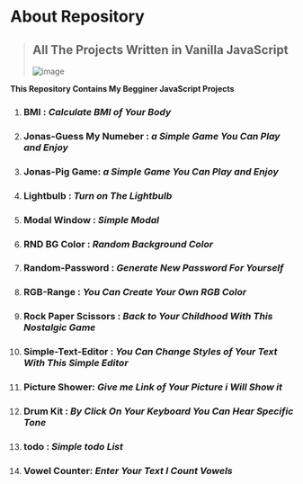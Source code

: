 # About Repository

> ## All The Projects Written in Vanilla JavaScript
>
> ![image](https://github.com/user-attachments/assets/73335949-0564-409e-9262-5d2d53c39c7e)

**This Repository Contains My Begginer JavaScript Projects**

1. ### BMI : _Calculate BMI of Your Body_
2. ### Jonas-Guess My Numeber : _a Simple Game You Can Play and Enjoy_
3. ### Jonas-Pig Game: _a Simple Game You Can Play and Enjoy_
4. ### Lightbulb : _Turn on The Lightbulb_
5. ### Modal Window : _Simple Modal_
6. ### RND BG Color : _Random Background Color_
7. ### Random-Password : _Generate New Password For Yourself_
8. ### RGB-Range : _You Can Create Your Own RGB Color_
9. ### Rock Paper Scissors : _Back to Your Childhood With This Nostalgic Game_
10. ### Simple-Text-Editor : _You Can Change Styles of Your Text With This Simple Editor_
11. ### Picture Shower: _Give me Link of Your Picture i Will Show it_
12. ### Drum Kit : _By Click On Your Keyboard You Can Hear Specific Tone_
13. ### todo : _Simple todo List_
14. ### Vowel Counter: _Enter Your Text I Count Vowels_
